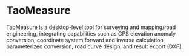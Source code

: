 # TaoMeasure
TaoMeasure is a desktop-level tool for surveying and mapping/road engineering, integrating capabilities such as GPS elevation anomaly conversion, coordinate system forward and inverse calculation, parameterized conversion, road curve design, and result export (DXF).
